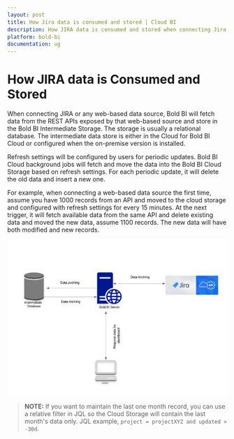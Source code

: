 ```yaml
---
layout: post
title: How Jira data is consumed and stored | Cloud BI
description: How JIRA data is consumed and stored when connecting Jira web services with extract mode connection in Bold BI Cloud.
platform: bold-bi
documentation: ug
---
```


# How JIRA data is Consumed and Stored

When connecting JIRA or any web-based data source, Bold BI will fetch data from the REST APIs exposed by that web-based source and store in the Bold BI Intermediate Storage. The storage is usually a relational database. The intermediate data store is either in the Cloud for Bold BI Cloud or configured when the on-premise version is installed.

Refresh settings will be configured by users for periodic updates. Bold BI Cloud background jobs will fetch and move the data into the Bold BI Cloud Storage based on refresh settings. For each periodic update, it will delete the old data and insert a new one. 

For example, when connecting a web-based data source the first time, assume you have 1000 records from an API and moved to the cloud storage and configured with refresh settings for every 15 minutes. At the next trigger, it will fetch available data from the same API and delete existing data and moved the new data, assume 1100 records. The new data will have both modified and new records. 

   ![Jira Data Source Workflow ](/static/assets/cloud/working-with-datasource/images/bold-bi-extract-data-from-jira.png)

> **NOTE:** If you want to maintain the last one month record, you can use a relative filter in JQL so the Cloud Storage will contain the last month's data only. JQL example, `project = projectXYZ and updated > -30d`. 
